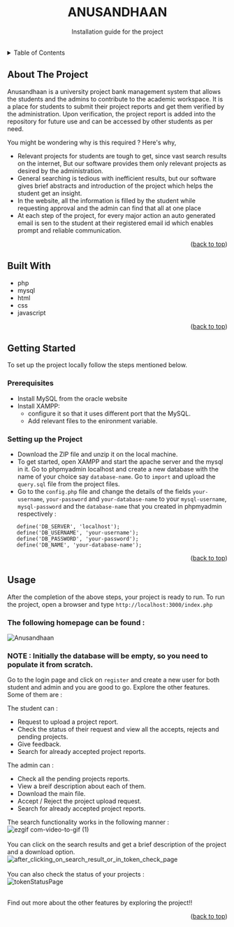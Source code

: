 

  <h1 align="center" id = "top"><b>ANUSANDHAAN</b></h1>

  <p align="center">
    Installation guide for the project
   </p>
</div>

<br>

<!-- TABLE OF CONTENTS -->
<details>
  <summary>Table of Contents</summary>
  <ol>
    <li>
      <a href="#about-the-project">About The Project</a>
      <ul>
        <li><a href="#built-with">Built With</a></li>
      </ul>
    </li>
    <li>
      <a href="#getting-started">Getting Started</a>
      <ul>
        <li><a href="#prerequisites">Prerequisites</a></li>
        <li><a href="#prerequisites">Setting up the Project</a></li>
      </ul>
    </li>
    <li><a href="#usage">Usage</a></li>

  </ol>
</details>



<!-- ABOUT THE PROJECT -->
## About The Project

Anusandhaan is a university project bank management system that allows the students and the admins to contribute to the academic workspace. It is a place for students to submit their project reports and get them verified by the administration. Upon verification, the project report is added into the repository for future use and can be accessed by other students as per need.

You might be wondering why is this required ? Here's why, 
* Relevant projects for students are tough to get, since vast search results on the internet, But our software provides them only relevant projects as desired by the administration.
* General searching is tedious with inefficient results, but our software gives brief abstracts and introduction of the project which helps the student get an insight.
* In the website, all the information is filled by the student while requesting approval and the admin can find that all at one place
* At each step of the project, for every major action an auto generated email is sen to the student at their registered email id which enables prompt and reliable communication.


<p align="right">(<a href="#top">back to top</a>)</p>



## Built With

* php
* mysql
* html
* css
* javascript


<p align="right">(<a href="#top">back to top</a>)</p>



<!-- GETTING STARTED -->
## Getting Started

To set up the project locally follow the steps mentioned below.

### Prerequisites

* Install MySQL from the oracle website
* Install XAMPP: 
   - configure it so that it uses different port that the MySQL.
   - Add relevant files to the enironment variable.
   

### Setting up the Project

   * Download the ZIP file and unzip it on the local machine.
   * To get started, open XAMPP and start the apache server and the mysql in it. Go to phpmyadmin localhost and create a new database with the name of your choice say `database-name`. Go to `import` and upload the `query.sql` file from the project files.
   * Go to the `config.php` file and change the details of the fields  `your-username`, `your-password` and `your-database-name` to your `mysql-username`, `mysql-password` and the `database-name` that you created in phpmyadmin respectively :
   
   ```   
      define('DB_SERVER', 'localhost');
      define('DB_USERNAME', 'your-username');
      define('DB_PASSWORD', 'your-password');
      define('DB_NAME', 'your-database-name');
   ```
   
<p align="right">(<a href="#top">back to top</a>)</p>

<!-- USAGE EXAMPLES -->
## Usage

After the completion of the above steps, your project is ready to run.
To run the project, open a browser and type
```http://localhost:3000/index.php```

### The following homepage can be found : 

![Anusandhaan](https://user-images.githubusercontent.com/65289620/236695079-7e198494-4a13-4fe1-97e1-e5012ce7dd80.png)

### **NOTE : Initially the database will be empty, so you need to populate it from scratch.**

Go to the login page and click on `register` and create a new user for both student and admin and you are good to go.
Explore the other features. Some of them are : 


The student can : 
   * Request to upload a project report.
   * Check the status of their request and view all the accepts, rejects and pending projects.
   * Give feedback.
   * Search for already accepted project reports.
 
The admin can : 
   * Check all the pending projects reports.
   * View a breif description about each of them.
   * Download the main file.
   * Accept / Reject the project upload request. 
   * Search for already accepted project reports.
    
   
 The search functionality works in the following manner : <br>
 ![ezgif com-video-to-gif (1)](https://user-images.githubusercontent.com/65289620/236695516-beee4b56-4c90-4354-88f5-a48fbd205608.gif)
 <br><br>
 You can click on the search results and get a brief description of the project and a download option. <br>
![after_clicking_on_search_result_or_in_token_check_page](https://user-images.githubusercontent.com/65289620/236695681-eaa79780-3b29-4a0d-a974-ef2770d21aba.png)
 <br><br>
You can also check the status of your projects : <br>
![tokenStatusPage](https://user-images.githubusercontent.com/65289620/236695737-0312634a-6ecb-4fef-b07c-1074d84a2fda.png)
 <br><br>
 
Find out more about the other features by exploring the project!!
<p align="right">(<a href="#top">back to top</a>)</p>

